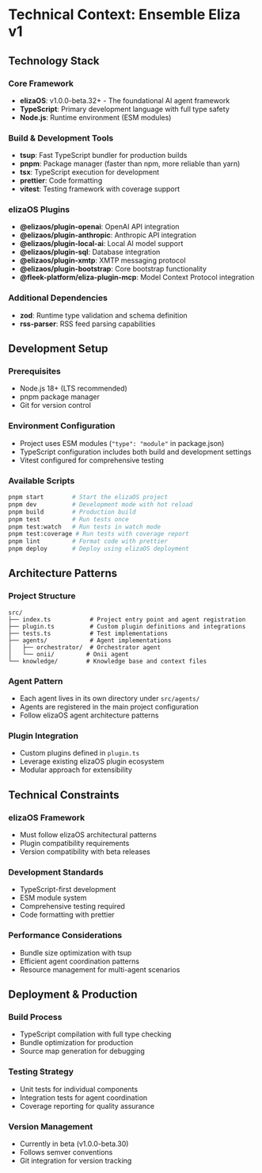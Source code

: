 # Technical Context: Ensemble Eliza v1

## Technology Stack

### Core Framework
- **elizaOS**: v1.0.0-beta.32+ - The foundational AI agent framework
- **TypeScript**: Primary development language with full type safety
- **Node.js**: Runtime environment (ESM modules)

### Build & Development Tools
- **tsup**: Fast TypeScript bundler for production builds
- **pnpm**: Package manager (faster than npm, more reliable than yarn)
- **tsx**: TypeScript execution for development
- **prettier**: Code formatting
- **vitest**: Testing framework with coverage support

### elizaOS Plugins
- **@elizaos/plugin-openai**: OpenAI API integration
- **@elizaos/plugin-anthropic**: Anthropic API integration  
- **@elizaos/plugin-local-ai**: Local AI model support
- **@elizaos/plugin-sql**: Database integration
- **@elizaos/plugin-xmtp**: XMTP messaging protocol
- **@elizaos/plugin-bootstrap**: Core bootstrap functionality
- **@fleek-platform/eliza-plugin-mcp**: Model Context Protocol integration

### Additional Dependencies
- **zod**: Runtime type validation and schema definition
- **rss-parser**: RSS feed parsing capabilities

## Development Setup

### Prerequisites
- Node.js 18+ (LTS recommended)
- pnpm package manager
- Git for version control

### Environment Configuration
- Project uses ESM modules (`"type": "module"` in package.json)
- TypeScript configuration includes both build and development settings
- Vitest configured for comprehensive testing

### Available Scripts
```bash
pnpm start        # Start the elizaOS project
pnpm dev          # Development mode with hot reload
pnpm build        # Production build
pnpm test         # Run tests once
pnpm test:watch   # Run tests in watch mode
pnpm test:coverage # Run tests with coverage report
pnpm lint         # Format code with prettier
pnpm deploy       # Deploy using elizaOS deployment
```

## Architecture Patterns

### Project Structure
```
src/
├── index.ts           # Project entry point and agent registration
├── plugin.ts          # Custom plugin definitions and integrations
├── tests.ts           # Test implementations
├── agents/            # Agent implementations
│   ├── orchestrator/  # Orchestrator agent
│   └── onii/         # Onii agent  
└── knowledge/        # Knowledge base and context files
```

### Agent Pattern
- Each agent lives in its own directory under `src/agents/`
- Agents are registered in the main project configuration
- Follow elizaOS agent architecture patterns

### Plugin Integration
- Custom plugins defined in `plugin.ts`
- Leverage existing elizaOS plugin ecosystem
- Modular approach for extensibility

## Technical Constraints

### elizaOS Framework
- Must follow elizaOS architectural patterns
- Plugin compatibility requirements
- Version compatibility with beta releases

### Development Standards
- TypeScript-first development
- ESM module system
- Comprehensive testing required
- Code formatting with prettier

### Performance Considerations
- Bundle size optimization with tsup
- Efficient agent coordination patterns
- Resource management for multi-agent scenarios

## Deployment & Production

### Build Process
- TypeScript compilation with full type checking
- Bundle optimization for production
- Source map generation for debugging

### Testing Strategy
- Unit tests for individual components
- Integration tests for agent coordination
- Coverage reporting for quality assurance

### Version Management
- Currently in beta (v1.0.0-beta.30)
- Follows semver conventions
- Git integration for version tracking 